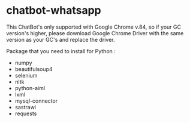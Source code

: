 # chatbot-whatsapp
This ChatBot's only supported with Google Chrome v.84, so if your GC version's higher, please download Google Chrome Driver with the same version as your GC's and replace the driver.

Package that you need to install for Python : 
- numpy
- beautifulsoup4
- selenium
- nltk
- python-aiml
- lxml
- mysql-connector
- sastrawi
- requests
